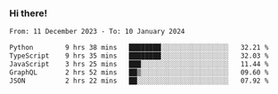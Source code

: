 ### Hi there!

<!--START_SECTION:waka-->

```txt
From: 11 December 2023 - To: 10 January 2024

Python        9 hrs 38 mins   ████████░░░░░░░░░░░░░░░░░   32.21 %
TypeScript    9 hrs 35 mins   ████████░░░░░░░░░░░░░░░░░   32.03 %
JavaScript    3 hrs 25 mins   ███░░░░░░░░░░░░░░░░░░░░░░   11.44 %
GraphQL       2 hrs 52 mins   ██▒░░░░░░░░░░░░░░░░░░░░░░   09.60 %
JSON          2 hrs 22 mins   ██░░░░░░░░░░░░░░░░░░░░░░░   07.92 %
```

<!--END_SECTION:waka-->

